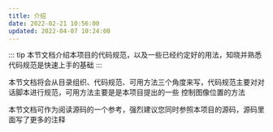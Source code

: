 ```yaml
---
title: 介绍
date: 2022-02-21 10:56:00
updated: 2022-04-07 10:24:00
---
```


::: tip
本节文档介绍本项目的代码规范，以及一些已经约定好的用法，知晓并熟悉代码规范是快速上手的基础
:::

本节文档将会从目录组织、代码规范、可用方法三个角度来写，代码规范主要对对话脚本进行规范，可用方法主要是是本项目提出的一些 控制图像位置的方法

本节文档可作为阅读源码的一个参考，强烈建议您同时参照本项目的源码，源码里面写了更多的注释
